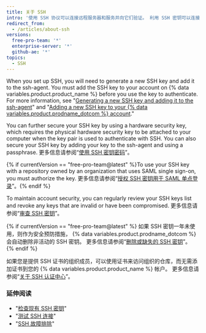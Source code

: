 ```yaml
---
title: 关于 SSH
intro: '使用 SSH 协议可以连接远程服务器和服务并向它们验证。 利用 SSH 密钥可以连接 {% data variables.product.product_name %}，而无需在每次访问时都提供用户名和个人访问令牌。'
redirect_from:
  - /articles/about-ssh
versions:
  free-pro-team: '*'
  enterprise-server: '*'
  github-ae: '*'
topics:
  - SSH
---
```


When you set up SSH, you will need to generate a new SSH key and add it to the ssh-agent. You must add the SSH key to your account on {% data variables.product.product_name %} before you use the key to authenticate. For more information, see "[Generating a new SSH key and adding it to the ssh-agent](/github/authenticating-to-github/generating-a-new-ssh-key-and-adding-it-to-the-ssh-agent)" and "[Adding a new SSH key to your {% data variables.product.prodname_dotcom %} account](/github/authenticating-to-github/adding-a-new-ssh-key-to-your-github-account)."

You can further secure your SSH key by using a hardware security key, which requires the physical hardware security key to be attached to your computer when the key pair is used to authenticate with SSH. You can also secure your SSH key by adding your key to the ssh-agent and using a passphrase. 更多信息请参阅“[使用 SSH 密钥密码](/github/authenticating-to-github/working-with-ssh-key-passphrases)”。

{% if currentVersion == "free-pro-team@latest" %}To use your SSH key with a repository owned by an organization that uses SAML single sign-on, you must authorize the key. 更多信息请参阅“[授权 SSH 密钥用于 SAML 单点登录](/articles/authorizing-an-ssh-key-for-use-with-saml-single-sign-on)”。{% endif %}

To maintain account security, you can regularly review your SSH keys list and revoke any keys that are invalid or have been compromised. 更多信息请参阅“[审查 SSH 密钥](/github/authenticating-to-github/reviewing-your-ssh-keys)”。

{% if currentVersion == "free-pro-team@latest" %}
如果 SSH 密钥一年未使用，则作为安全预防措施，
{% data variables.product.prodname_dotcom %} 会自动删除非活动的 SSH 密钥。 更多信息请参阅“[删除或缺失的 SSH 密钥](/articles/deleted-or-missing-ssh-keys)”。
{% endif %}

如果您是提供 SSH 证书的组织成员，可以使用证书来访问组织的仓库，而无需添加证书到您的 {% data variables.product.product_name %} 帐户。 更多信息请参阅“[关于 SSH 认证中心](/articles/about-ssh-certificate-authorities)”。

### 延伸阅读

- "[检查现有 SSH 密钥](/articles/checking-for-existing-ssh-keys)"
- "[测试 SSH 连接](/articles/testing-your-ssh-connection)"
- "[SSH 故障排除](/articles/troubleshooting-ssh)"
